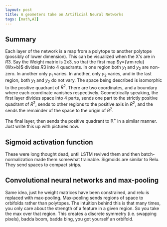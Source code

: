 ```yaml
---
layout: post
title: A geometers take on Artificial Neural Networks
tags: [math,AI]
---
```


## Summary
Each layer of the network is a map from a polytope to another polytope (possibly of lower dimension). This can be visualized when the X's are in $R3$.  Say the Weight matrix is 2x3, so that the first map $y={\rm relu}(Wx+b)$ divides $R3$ into 4 quadrants.  In one region both $y_1$ and $y_2$ are non-zero.  In another only $y_1$ varies.
In another, only $y_2$ varies, and in the last region, both $y_1$ and $y_2$ do not vary.
The space being described is isomorphic to the positive quadrant of $R^2$.
There are two coordinates, and a boundary where each coordinate vanishes respectively.
Geometrically speaking, the first layer divides space into 4 parts, sends one part to the strictly positive quadrant of $R^2$, sends to other regions to the positive axis in $R^2$, and the sends the remainder of the space to the origin of $R^2$.

The final layer, then sends the positive quadrant to $\mathbb{R}^+$ in a similar manner.
Just write this up with pictures now.

## Sigmoid activation function
These were long thought dead, until LSTM revived them and then batch-normalization made them somewhat trainable.  Sigmoids are similar to Relu.  They send spaces to compact strips.

## Convolutional neural networks and max-pooling
Same idea, just he weight matrices have been constrained, and relu is replaced with max-pooling.
Max-pooling sends regions of space to orbifolds rather than polytopes.
The intuition behind this is that many times, you only care about the strength of a feature in a given region.
So you take the max over that region.  This creates a discrete symmetry (i.e. swapping pixels), badda boom, badda bing, you got yourself an orbifold.
